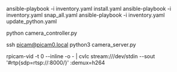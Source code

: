 ansible-playbook -i inventory.yaml install.yaml
ansible-playbook -i inventory.yaml snap_all.yaml
ansible-playbook -i inventory.yaml update_python.yaml

python camera_controller.py

ssh picam@picam0.local
python3 camera_server.py

rpicam-vid -t 0 --inline -o - | cvlc stream:///dev/stdin --sout '#rtp{sdp=rtsp://:8000/}' :demux=h264